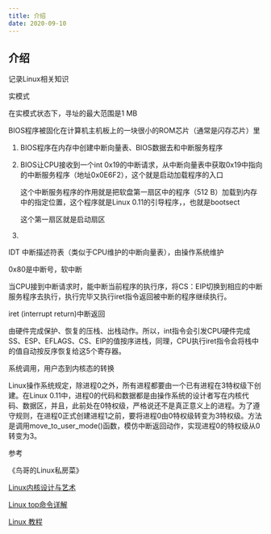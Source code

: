 ```yaml
---
title: 介绍
date: 2020-09-10
---
```


## 介绍
记录Linux相关知识

实模式

在实模式状态下，寻址的最大范围是1 MB

BIOS程序被固化在计算机主机板上的一块很小的ROM芯片（通常是闪存芯片）里

1. BIOS程序在内存中创建中断向量表、BIOS数据去和中断服务程序

2. BIOS让CPU接收到一个int 0x19的中断请求，从中断向量表中获取0x19中指向的中断服务程序（地址0x0E6F2），这个就是启动加载程序的入口
	
	这个中断服务程序的作用就是把软盘第一扇区中的程序（512 B）加载到内存中的指定位置，这个程序就是Linux 0.11的引导程序，，也就是bootsect
	
	这个第一扇区就是启动扇区
	
3. 

IDT 中断描述符表（类似于CPU维护的中断向量表），由操作系统维护

0x80是中断号，软中断

当CPU接到中断请求时，能中断当前程序的执行序，将CS：EIP切换到相应的中断服务程序去执行，执行完毕又执行iret指令返回被中断的程序继续执行。

iret (interrupt return)中断返回

由硬件完成保护、恢复的压栈、出栈动作。所以，int指令会引发CPU硬件完成SS、ESP、EFLAGS、CS、EIP的值按序进栈，同理，CPU执行iret指令会将栈中的值自动按反序恢复给这5个寄存器。

系统调用，用户态到内核态的转换

Linux操作系统规定，除进程0之外，所有进程都要由一个已有进程在3特权级下创建。在Linux 0.11中，进程0的代码和数据都是由操作系统的设计者写在内核代码、数据区，并且，此前处在0特权级，严格说还不是真正意义上的进程。为了遵守规则，在进程0正式创建进程1之前，要将进程0由0特权级转变为3特权级。方法是调用move_to_user_mode()函数，模仿中断返回动作，实现进程0的特权级从0转变为3。


参考

《鸟哥的Linux私房菜》

[Linux内核设计与艺术](https://weread.qq.com/web/reader/eb432a1059346feb43178b3k19c3222022419ca14e7eef7)

[Linux top命令详解](https://www.cnblogs.com/niuben/p/12017242.html)

[Linux 教程](https://www.runoob.com/linux/)